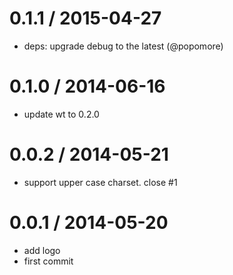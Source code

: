 
0.1.1 / 2015-04-27
==================

 * deps: upgrade debug to the latest (@popomore)

0.1.0 / 2014-06-16
==================

 * update wt to 0.2.0

0.0.2 / 2014-05-21
==================

 * support upper case charset. close #1

0.0.1 / 2014-05-20
==================

 * add logo
 * first commit
